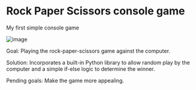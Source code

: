 # Rock Paper Scissors console game
My first simple console game


![image](https://user-images.githubusercontent.com/119063181/215332762-29ec6aa7-727b-4c1c-98fb-4fbc23bb304a.png)



Goal: Playing the rock-paper-scissors game against the computer.

Solution: Incorporates a built-in Python library to allow random play by the computer and a simple if-else logic to determine the winner.

Pending goals: Make the game more appealing.
